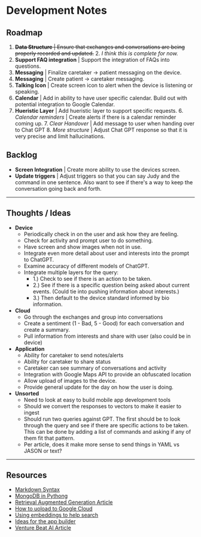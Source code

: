 # Development Notes
## Roadmap

1. ~~**Data Structure** | Ensure that exchanges and conversations are being properly recorded and updated.~~
   2. *I think this is complete for now.*
3. **Support FAQ integration** | Support the integration of FAQs into questions.
3. **Messaging** | Finalize caretaker -> patient messaging on the device.
4. **Messaging** | Create patient -> caretaker messaging.
5. **Talking Icon** | Create screen icon to alert when the device is listening or speaking.
6. **Calendar** | Add in ability to have user specific calendar. Build out with potential integration to Google Calendar.
5. **Hueristic Layer** | Add hueristic layer to support specific requests.
   6. *Calendar reminders* | Create alerts if there is a calendar reminder coming up.
   7. *Clear Handover* | Add message to user when handing over to Chat GPT
   8. *More structure* | Adjust Chat GPT response so that it is very precise and limit hallucinations.

## Backlog 
- **Screen Integration** | Create more ability to use the devices screen.
- **Update triggers** | Adjust triggers so that you can say Judy and the command in one sentence. Also want to see if there's a way to keep the conversation going back and forth.
---
## Thoughts / Ideas
- **Device**
  - Periodically check in on the user and ask how they are feeling.
  - Check for activity and prompt user to do something.
  - Have screen and show images when not in use.
  - Integrate even more detail about user and interests into the prompt to ChatGPT.
  - Examine accuracy of different models of ChatGPT.
  - Integrate multiple layers for the query:
    - 1.) Check to see if there is an action to be taken.
    - 2.) See if there is a specific question being asked about current events. (Could tie into pushing information about interests.)
    - 3.) Then default to the device standard informed by bio information.
- **Cloud**
  - Go through the exchanges and group into conversations
  - Create a sentiment (1 - Bad, 5 - Good) for each conversation and create a summary.
  - Pull information from interests and share with user (also could be in device)
- **Application**
  - Ability for caretaker to send notes/alerts
  - Ability for caretaker to share status
  - Caretaker can see summary of conversations and activity
  - Integration with Google Maps API to provide an obfuscated location
  - Allow upload of images to the device.
  - Provide general update for the day on how the user is doing.
- **Unsorted**
  - Need to look at easy to build mobile app development tools
  - Should we convert the responses to vectors to make it easier to ingest
  - Should run two queries against GPT. The first should be to look through the query and see if there are specific actions to be taken. This can be done by adding a list of commands and asking if any of them fit that pattern.
  - Per article, does it make more sense to send things in YAML vs JASON or text?
---
## Resources
- [Markdown Syntax](https://www.markdownguide.org/basic-syntax/)
- [MongoDB in Pythong](https://www.mongodb.com/resources/languages/python)
- [Retrieval Augmented Generation Article](https://scalexi.medium.com/implementing-a-retrieval-augmented-generation-rag-system-with-openais-api-using-langchain-ab39b60b4d9f)
- [How to uoload to Google Cloud](https://stackoverflow.com/questions/37003862/how-to-upload-a-file-to-google-cloud-storage-on-python-3)
- [Using embeddings to help search](https://cookbook.openai.com/examples/question_answering_using_embeddings)
- [Ideas for the app builder](https://zapier.com/blog/best-no-code-app-builder/#bubble)
- [Venture Beat AI Article](https://venturebeat.com/ai/from-gen-ai-1-5-to-2-0-moving-from-rag-to-agent-systems/)